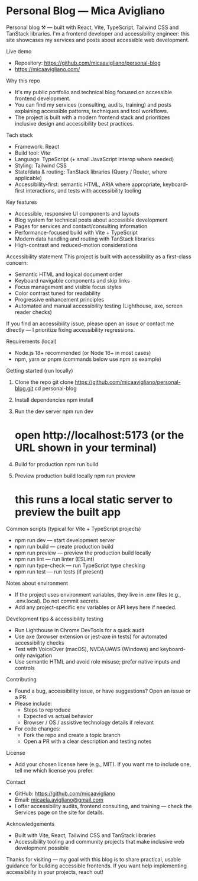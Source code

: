 # Personal Blog — Mica Avigliano

Personal blog ⚒️ — built with React, Vite, TypeScript, Tailwind CSS and TanStack libraries. I'm a frontend developer and accessibility engineer: this site showcases my services and posts about accessible web development.

Live demo
- Repository: https://github.com/micaavigliano/personal-blog
- https://micaavigliano.com/

Why this repo
- It's my public portfolio and technical blog focused on accessible frontend development.
- You can find my services (consulting, audits, training) and posts explaining accessible patterns, techniques and tool workflows.
- The project is built with a modern frontend stack and prioritizes inclusive design and accessibility best practices.

Tech stack
- Framework: React
- Build tool: Vite
- Language: TypeScript (+ small JavaScript interop where needed)
- Styling: Tailwind CSS
- State/data & routing: TanStack libraries (Query / Router, where applicable)
- Accessibility-first: semantic HTML, ARIA where appropriate, keyboard-first interactions, and tests with accessibility tooling

Key features
- Accessible, responsive UI components and layouts
- Blog system for technical posts about accessible development
- Pages for services and contact/consulting information
- Performance-focused build with Vite + TypeScript
- Modern data handling and routing with TanStack libraries
- High-contrast and reduced-motion considerations

Accessibility statement
This project is built with accessibility as a first-class concern:
- Semantic HTML and logical document order
- Keyboard navigable components and skip links
- Focus management and visible focus styles
- Color contrast tuned for readability
- Progressive enhancement principles
- Automated and manual accessibility testing (Lighthouse, axe, screen reader checks)

If you find an accessibility issue, please open an issue or contact me directly — I prioritize fixing accessibility regressions.

Requirements (local)
- Node.js 18+ recommended (or Node 16+ in most cases)
- npm, yarn or pnpm (commands below use npm as example)

Getting started (run locally)
1. Clone the repo
   git clone https://github.com/micaavigliano/personal-blog.git
   cd personal-blog

2. Install dependencies
   npm install

3. Run the dev server
   npm run dev
   # open http://localhost:5173 (or the URL shown in your terminal)

4. Build for production
   npm run build

5. Preview production build locally
   npm run preview
   # this runs a local static server to preview the built app

Common scripts (typical for Vite + TypeScript projects)
- npm run dev — start development server
- npm run build — create production build
- npm run preview — preview the production build locally
- npm run lint — run linter (ESLint)
- npm run type-check — run TypeScript type checking
- npm run test — run tests (if present)

Notes about environment
- If the project uses environment variables, they live in .env files (e.g., .env.local). Do not commit secrets.
- Add any project-specific env variables or API keys here if needed.

Development tips & accessibility testing
- Run Lighthouse in Chrome DevTools for a quick audit
- Use axe (browser extension or jest-axe in tests) for automated accessibility checks
- Test with VoiceOver (macOS), NVDA/JAWS (Windows) and keyboard-only navigation
- Use semantic HTML and avoid role misuse; prefer native inputs and controls

Contributing
- Found a bug, accessibility issue, or have suggestions? Open an issue or a PR.
- Please include:
  - Steps to reproduce
  - Expected vs actual behavior
  - Browser / OS / assistive technology details if relevant
- For code changes:
  - Fork the repo and create a topic branch
  - Open a PR with a clear description and testing notes

License
- Add your chosen license here (e.g., MIT). If you want me to include one, tell me which license you prefer.

Contact
- GitHub: https://github.com/micaavigliano
- Email: micaela.avigliano@gmail.com
- I offer accessibility audits, frontend consulting, and training — check the Services page on the site for details.

Acknowledgements
- Built with Vite, React, Tailwind CSS and TanStack libraries
- Accessibility tooling and community projects that make inclusive web development possible

Thanks for visiting — my goal with this blog is to share practical, usable guidance for building accessible frontends. If you want help implementing accessibility in your projects, reach out!
